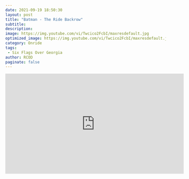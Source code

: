 ```yaml
---
date: 2021-09-19 18:50:30
layout: post
title: "Batman - The Ride Backrow"
subtitle:
description:
image: https://img.youtube.com/vi/Twcico2FcbI/maxresdefault.jpg
optimized_image: https://img.youtube.com/vi/Twcico2FcbI/maxresdefault.jpg
category: Onride
tags:
 - Six Flags Over Georgia
author: RCOD
paginate: false
---
```


<iframe width="560" height="315" src="https://www.youtube.com/embed/Twcico2FcbI?controls=0&amp;start=40" title="YouTube video player" frameborder="0" allow="accelerometer; autoplay; clipboard-write; encrypted-media; gyroscope; picture-in-picture" allowfullscreen></iframe>
